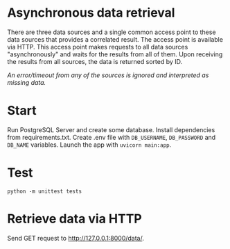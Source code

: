 # Asynchronous data retrieval
There are three data sources and a single common access point to these data sources that provides a correlated result. The access point is available via HTTP.
This access point makes requests to all data sources "asynchronously" and waits for the results from all of them. Upon receiving the results from all sources, the data is returned sorted by ID.

*An error/timeout from any of the sources is ignored and interpreted as missing data.*

# Start
Run PostgreSQL Server and create some database. 
Install dependencies from requirements.txt.
Create .env file with `DB_USERNAME`, `DB_PASSWORD` and `DB_NAME` variables.
Launch the app with `uvicorn main:app`.

# Test
`python -m unittest tests`

# Retrieve data via HTTP
Send GET request to http://127.0.0.1:8000/data/.

